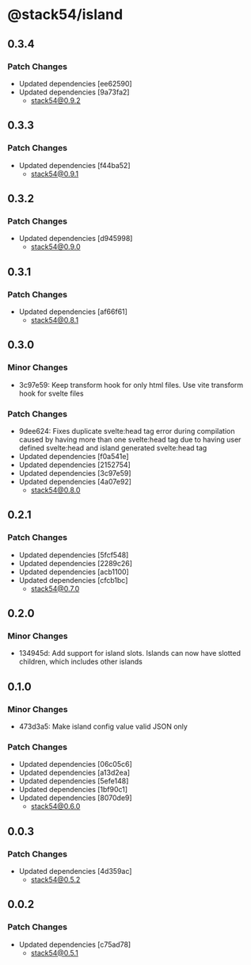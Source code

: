 # @stack54/island

## 0.3.4

### Patch Changes

- Updated dependencies [ee62590]
- Updated dependencies [9a73fa2]
  - stack54@0.9.2

## 0.3.3

### Patch Changes

- Updated dependencies [f44ba52]
  - stack54@0.9.1

## 0.3.2

### Patch Changes

- Updated dependencies [d945998]
  - stack54@0.9.0

## 0.3.1

### Patch Changes

- Updated dependencies [af66f61]
  - stack54@0.8.1

## 0.3.0

### Minor Changes

- 3c97e59: Keep transform hook for only html files. Use vite transform hook for svelte files

### Patch Changes

- 9dee624: Fixes duplicate svelte:head tag error during compilation caused by having more than one svelte:head tag due to having user defined svelte:head and island generated svelte:head tag
- Updated dependencies [f0a541e]
- Updated dependencies [2152754]
- Updated dependencies [3c97e59]
- Updated dependencies [4a07e92]
  - stack54@0.8.0

## 0.2.1

### Patch Changes

- Updated dependencies [5fcf548]
- Updated dependencies [2289c26]
- Updated dependencies [acb1100]
- Updated dependencies [cfcb1bc]
  - stack54@0.7.0

## 0.2.0

### Minor Changes

- 134945d: Add support for island slots. Islands can now have slotted children, which includes other islands

## 0.1.0

### Minor Changes

- 473d3a5: Make island config value valid JSON only

### Patch Changes

- Updated dependencies [06c05c6]
- Updated dependencies [a13d2ea]
- Updated dependencies [5efe148]
- Updated dependencies [1bf90c1]
- Updated dependencies [8070de9]
  - stack54@0.6.0

## 0.0.3

### Patch Changes

- Updated dependencies [4d359ac]
  - stack54@0.5.2

## 0.0.2

### Patch Changes

- Updated dependencies [c75ad78]
  - stack54@0.5.1
